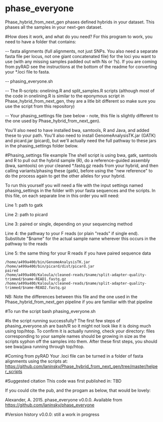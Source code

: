 # phase_everyone
Phase_hybrid_from_next_gen phases defined hybrids in your dataset. This phases all the samples in your next-gen dataset.

#How does it work, and what do you need?
For this program to work, you need to have a folder that contains:

-- fasta alignments (full alignments, not just SNPs. You also need a separate fasta file per locus, not one giant concatenated file) for the loci you want to use (with any missing samples padded out with Ns or ?s). If you are coming from pyRAD see the instructions at the bottom of the readme for converting your *.loci file to fasta.

-- phasing_everyone.sh

-- The R-scripts: onelining.R and split_samples.R scripts (although most of the code in onelining.R is similar to the eponymous script in Phase_hybrid_from_next_gen, they are a litle bit different so make sure you use the script from this repository)

-- Your phasing_settings file (see below - note, this file is slightly different to the one used by Phase_hybrid_from_next_gen).

You'll also need to have installed bwa, samtools, R and Java, and added these to your path. You'll also need to install GenomeAnalysisTK.jar (GATK) and picard.jar (picard), but we'll actually need the full pathway to these jars in the phasing_settings folder below.

#Phasing_settings file example
The shell script is using bwa, gatk, samtools and R to pull out the hybrid sample (R), do a reference-guided assembly (bwa, samtools) on your cleaned *.fastq.gz reads from your hybrid, and then calling variants/phasing these (gatk), before using the "new reference" to do the process again to get the other alleles for your hybrid.

To run this yourself you will need a file with the input settings named phasing_settings in the folder with your fasta sequences and the scripts. In this file, on each separate line in this order you will need:

Line 1: path to gatk

Line 2: path to picard

Line 3: paired or single, depending on your sequencing method

Line 4: the pathway to your F reads (or plain "reads" if single end). Substitute "$name" for the actual sample name wherever this occurs in the pathway to the reads

Line 5: the same thing for your R reads if you have paired sequence data

```
/home/a499a400/bin/GenomeAnalysisTK.jar
/home/a499a400/bin/picard/dist/picard.jar
paired
/home/a499a400/Kaloula/cleaned-reads/$name/split-adapter-quality-trimmed/$name-READ1.fastq.gz
/home/a499a400/Kaloula/cleaned-reads/$name/split-adapter-quality-trimmed/$name-READ2.fastq.gz
```

NB: Note the differences between this file and the one used in the Phase_hybrid_from_next_gen pipeline if you are familiar with that pipeline

#To run the script
bash phasing_everyone.sh

#Is the script running successfully?
The first few steps of phasing_everyone.sh are bash/R so it might not look like it is doing much using top/htop. To confirm it is actually running, check your directory: files corresponding to your sample names should be growing in size as the scripts syphon off the samples into them. After these first steps, you should see bwa/java running through top/htop.

#Coming from pyRAD
Your .loci file can be turned in a folder of fasta alignments using the scripts at: https://github.com/laninsky/Phase_hybrid_from_next_gen/tree/master/helper_scripts

#Suggested citation
This code was first published in: TBD

If you could cite the pub, and the progam as below, that would be lovely:

Alexander, A. 2015. phase_everyone v0.0.0. Available from https://github.com/laninsky/phase_everyone

#Version history
v0.0.0: still a work in progress
